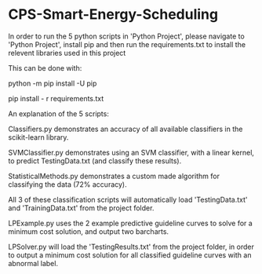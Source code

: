 # CPS-Smart-Energy-Scheduling

In order to run the 5 python scripts in 'Python Project', please navigate to 'Python Project', 
install pip and then run the requirements.txt to install the relevent libraries used in this project

This can be done with: 

python -m pip install -U pip

pip install - r requirements.txt


An explanation of the 5 scripts:

Classifiers.py demonstrates an accuracy of all available classifiers in the scikit-learn library.

SVMClassifier.py demonstrates using an SVM classifier, with a linear kernel, to predict TestingData.txt (and classify these results). 

StatisticalMethods.py demonstrates a custom made algorithm for classifying the data (72% accuracy).

All 3 of these classification scripts will automatically load 'TestingData.txt' and 'TrainingData.txt' from the project folder.


LPExample.py uses the 2 example predictive guideline curves to solve for a minimum cost solution, and output two barcharts.

LPSolver.py will load the 'TestingResults.txt' from the project folder, in order to output a minimum cost solution for all classified guideline curves with an abnormal label.

